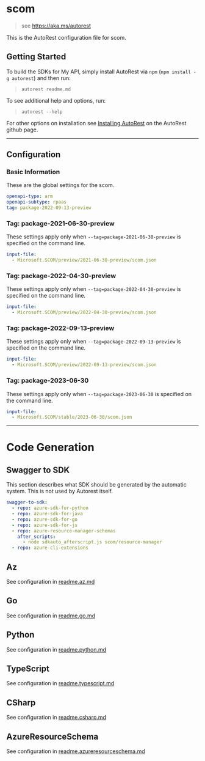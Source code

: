 # scom

> see https://aka.ms/autorest

This is the AutoRest configuration file for scom.

## Getting Started

To build the SDKs for My API, simply install AutoRest via `npm` (`npm install -g autorest`) and then run:

> `autorest readme.md`

To see additional help and options, run:

> `autorest --help`

For other options on installation see [Installing AutoRest](https://aka.ms/autorest/install) on the AutoRest github page.

---

## Configuration

### Basic Information

These are the global settings for the scom.

```yaml
openapi-type: arm
openapi-subtype: rpaas
tag: package-2022-09-13-preview
```

### Tag: package-2021-06-30-preview

These settings apply only when `--tag=package-2021-06-30-preview` is specified on the command line.

```yaml $(tag) == 'package-2021-06-30-preview'
input-file:
  - Microsoft.SCOM/preview/2021-06-30-preview/scom.json
```

### Tag: package-2022-04-30-preview

These settings apply only when `--tag=package-2022-04-30-preview` is specified on the command line.

```yaml $(tag) == 'package-2022-04-30-preview'
input-file:
  - Microsoft.SCOM/preview/2022-04-30-preview/scom.json
```

### Tag: package-2022-09-13-preview

These settings apply only when `--tag=package-2022-09-13-preview` is specified on the command line.

```yaml $(tag) == 'package-2022-09-13-preview'
input-file:
  - Microsoft.SCOM/preview/2022-09-13-preview/scom.json
```

### Tag: package-2023-06-30

These settings apply only when `--tag=package-2023-06-30` is specified on the command line.

```yaml $(tag) == 'package-2023-06-30'
input-file:
  - Microsoft.SCOM/stable/2023-06-30/scom.json
```

---

# Code Generation

## Swagger to SDK

This section describes what SDK should be generated by the automatic system.
This is not used by Autorest itself.

```yaml $(swagger-to-sdk)
swagger-to-sdk:
  - repo: azure-sdk-for-python
  - repo: azure-sdk-for-java
  - repo: azure-sdk-for-go
  - repo: azure-sdk-for-js
  - repo: azure-resource-manager-schemas
    after_scripts:
      - node sdkauto_afterscript.js scom/resource-manager
  - repo: azure-cli-extensions
```
## Az

See configuration in [readme.az.md](./readme.az.md)

## Go

See configuration in [readme.go.md](./readme.go.md)

## Python

See configuration in [readme.python.md](./readme.python.md)

## TypeScript

See configuration in [readme.typescript.md](./readme.typescript.md)

## CSharp

See configuration in [readme.csharp.md](./readme.csharp.md)

## AzureResourceSchema

See configuration in [readme.azureresourceschema.md](./readme.azureresourceschema.md)
